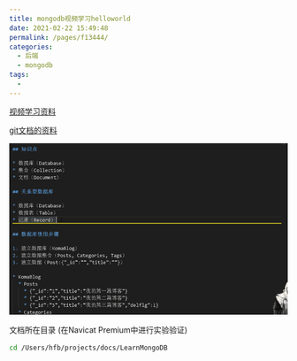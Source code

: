 ```yaml
---
title: mongodb视频学习helloworld
date: 2021-02-22 15:49:48
permalink: /pages/f13444/
categories:
  - 后端
  - mongodb
tags:
  - 
---
```


[视频学习资料](https://www.bilibili.com/video/BV1WW411N73E?from=search&seid=10306358317762669963)


[git文档的资料](https://gitee.com/komavideo/LearnMongoDB)


![](./minilet/WX20201020-121858@2x.png)



文档所在目录 (在Navicat Premium中进行实验验证)
``` bash
cd /Users/hfb/projects/docs/LearnMongoDB
```

